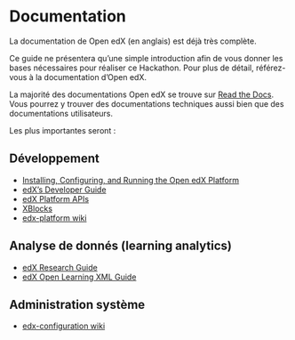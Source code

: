 # Documentation

La documentation de Open edX (en anglais) est déjà très complète.

Ce guide ne présentera qu’une simple introduction afin de vous donner les bases nécessaires pour réaliser ce Hackathon. Pour plus de détail, référez-vous à la documentation d’Open edX.

La majorité des documentations Open edX se trouve sur [Read the Docs](http://edx.readthedocs.org/projects/). Vous pourrez y trouver des documentations techniques aussi bien que des documentations utilisateurs.

Les plus importantes seront :

## Développement

* [Installing, Configuring, and Running the Open edX Platform](http://edx.readthedocs.org/projects/edx-installing-configuring-and-running/en/latest/)
* [edX’s Developer Guide](http://edx.readthedocs.org/projects/edx-developer-guide/en/latest/)
* [edX Platform APIs](http://edx.readthedocs.org/projects/edx-platform-api/en/latest/)
* [XBlocks](http://edx.readthedocs.org/projects/xblock/en/latest/)
* [edx-platform wiki](https://github.com/edx/edx-platform/wiki)


## Analyse de donnés (learning analytics)

* [edX Research Guide](http://edx.readthedocs.org/projects/docstrings/en/latest/)
* [edX Open Learning XML Guide](http://edx.readthedocs.org/projects/edx-open-learning-xml/en/latest/)


## Administration système

* [edx-configuration wiki](https://github.com/edx/configuration/wiki)

